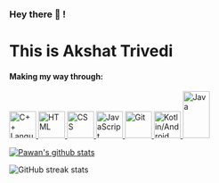 ### Hey there 👋 !
# This is Akshat Trivedi

<!-- - 🔭 I’m currently working on ...
- 🌱 I’m currently learning ...
- 👯 I’m looking to collaborate on ...
- 🤔 I’m looking for help with ...
- 💬 Ask me about ...
- 📫 How to reach me: ...
- 😄 Pronouns: ...
- ⚡ Fun fact: ... -->

<h4> Making my way through: </h4>
<p>
<a href="https://github.com/AKshattrived">
<img src="https://raw.githubusercontent.com/isocpp/logos/master/cpp_logo.png" alt="C++ Language" width="48" height="48"/>
</a>
<a href="https://github.com/AKshattrived">
<img src="https://raw.githubusercontent.com/gist/rugvedkoshiya/1e72f4d6f832889fa45c9db52c7c6525/raw/9d7d33b2434d82dfe5e7749de93758cce3d485f9/html_48.svg" alt="HTML" width="48" height="48"/>
 </a>
<a href="https://github.com/AKshattrived">
<img src="https://raw.githubusercontent.com/gist/rugvedkoshiya/1e72f4d6f832889fa45c9db52c7c6525/raw/9d7d33b2434d82dfe5e7749de93758cce3d485f9/css_48.svg" alt="CSS" width="48" height="48"/>
 </a>
<a href="https://github.com/AKshattrived">
<img src="https://raw.githubusercontent.com/gist/rugvedkoshiya/1e72f4d6f832889fa45c9db52c7c6525/raw/9d7d33b2434d82dfe5e7749de93758cce3d485f9/javascript_48.svg" alt="JavaScript" width="48" height="48"/>
 </a>
<a href="https://github.com/AKshattrived">
<img src="https://raw.githubusercontent.com/gist/rugvedkoshiya/1e72f4d6f832889fa45c9db52c7c6525/raw/9d7d33b2434d82dfe5e7749de93758cce3d485f9/git_48.svg" alt="Git" width="48" height="48"/>
 </a>
<a href="https://github.com/AKshattrived">
<img src="https://developer.android.com/images/cluster-illustrations/kotlin-hero.svg" alt="Kotlin/Android" width="48" height="48"/>
</a>
<a href="https://github.com/AKshattrived">
<img src="https://camo.githubusercontent.com/651195b8c66a9dd22316e672992077dbcecea4ca904b45a6681558ebc0ecc517/68747470733a2f2f75706c6f61642e77696b696d656469612e6f72672f77696b6970656469612f656e2f7468756d622f332f33302f4a6176615f70726f6772616d6d696e675f6c616e67756167655f6c6f676f2e7376672f33303070782d4a6176615f70726f6772616d6d696e675f6c616e67756167655f6c6f676f2e7376672e706e67" alt="Java" width="48" height="84"/>
</a>
</p>  

<!-- Include after pushing some projects -->
<!-- <a href="https://github.com/AKshattrived">
  <img align="center" src="https://github-readme-stats.vercel.app/api/top-langs/?username=AKshattrived&theme=dark&hide_langs_below=1" />
</a>
<br> -->
 
<a href="https://github.com/AKshattrived">
 <img align="center" src="https://github-readme-stats.vercel.app/api?username=AKshattrived&show_icons=true&theme=dark&line_height=27" alt="Pawan's github stats"/>
</a>

![GitHub streak stats](https://github-readme-streak-stats.herokuapp.com/?user=AKshattrived&theme=dark)
